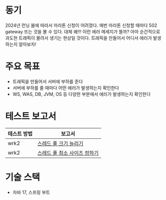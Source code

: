 # 동기
2024년 런닝 붐에 따라서 마라톤 신청이 어려졌다. 
매번 마라톤 신청할 때마다 502 gateway 뜨는 것을 볼 수 있다. 
대체 왜!!! 이런 에러 메세지가 뜰까? 
아마 순간적으로 과도한 트래픽이 몰려서 생기는 현상일 것이다. 
트래픽을 만들어서 어디서 에러가 발생하는지 알아보자!

# 주요 목표
- 트래픽을 만들어서 서버에 부하를 준다
- 서버에 부하를 줄 때마다 어떤 에러가 발생하는지 확인한다
- WS, WAS, DB, JVM, OS 등 다양한 부분에서 에러가 발생하는지 확인한다

# 테스트 보고서
테스트 방법 | 보고서
--------|-----------
wrk2 | [스레드 풀 크기 늘리기](result/wrk/README.md)
wrk2 | [스레드 풀 최소 사이즈 정하기](result/wrk_core_size/README.md)

# 기술 스택
- 자바 17, 스프링 부트

